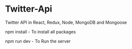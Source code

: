 # Twitter-Api
Twitter API in React, Redux, Node, MongoDB and Mongoose

npm install - To install all packages

npm run dev - To Run the server

